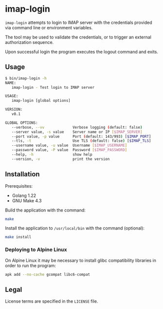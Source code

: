 # imap-login

`imap-login` attempts to login to IMAP server with the credentials provided via command line or environment variables.

The tool may be used to validate the credentials, or to trigger an external authorization sequence.

Upon successful login the program executes the logout command and exits.

## Usage

```sh
$ bin/imap-login -h
NAME:
   imap-login - Test login to IMAP server

USAGE:
   imap-login [global options]

VERSION:
   v0.1

GLOBAL OPTIONS:
   --verbose, --vv             Verbose logging (default: false)
   --server value, -s value    Server name or IP [$IMAP_SERVER]
   --port value, -p value      Port (default: 143/993) [$IMAP_PORT]
   --tls, -t                   Use TLS (default: false) [$IMAP_TLS]
   --username value, -u value  Username [$IMAP_USERNAME]
   --password value, -P value  Password [$IMAP_PASSWORD]
   --help, -h                  show help
   --version, -v               print the version
```

## Installation

Prerequisites:

- Golang 1.22
- GNU Make 4.3

Build the application with the command:

```sh
make
```

Install the application to `/usr/local/bin` with the command (optional):

```sh
make install
```

### Deploying to Alpine Linux

On Alpine Linux it may be necessary to install glibc compatibility libraries in order to run the program:

```sh
apk add --no-cache gcompat libc6-compat
```

## Legal

License terms are specified in the `LICENSE` file.
